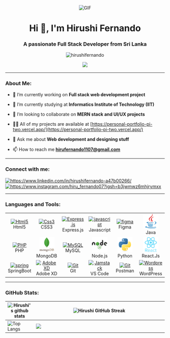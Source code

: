 <p align="center">
<img alt="GIF" src="https://github.com/arsentieva/arsentieva/blob/main/code.gif?raw=true" height="400" width="900" />
 <p/>
   
<h1 align="center">Hi 👋, I'm Hirushi Fernando</h1><p align="center">

<h3 align="center">A passionate Full Stack Developer from Sri Lanka</h3>

<p align="center"> <img src="https://komarev.com/ghpvc/?username=hirushifernando&label=Profile%20views&color=0e75b6&style=flat" alt="hirushifernando" /> </p>
<p align="center">
	<a href="https://github.com/Bouaskaoun">
		<img src="https://readme-typing-svg.herokuapp.com?lines=Full+Stack+Web+Developer;Front+end+Developer;UI+/+UX+Designer;Always%20learning%20new%20things&center=true&width=380&height=45">
	</a>
</p>

---
<h3 align="left">About Me:</h3>

- 🔭 I’m currently working on **Full stack web development project**

- 🌱 I’m currently studying at **Informatics Institute of Technology (IIT)**

- 👯 I’m looking to collaborate on **MERN stack and UI/UX projects**

- 👨‍💻 All of my projects are available at [https://personal-portfolio-pi-two.vercel.app/](https://personal-portfolio-pi-two.vercel.app/)

- 💬 Ask me about **Web development and designing stuff**

- 📫 How to reach me **hirufernando1107@gmail.com**

---

<h3 align="left">Connect with me:</h3>
<p align="left">
<a href="https://linkedin.com/in/https://www.linkedin.com/in/hirushifernando-a47b00266/" target="blank"><img align="center" src="https://raw.githubusercontent.com/rahuldkjain/github-profile-readme-generator/master/src/images/icons/Social/linked-in-alt.svg" alt="https://www.linkedin.com/in/hirushifernando-a47b00266/" height="30" width="40" /></a>
<a href="https://instagram.com/https://www.instagram.com/hiru_fernando07?igsh=b3jwmwz6mhjrymxx" target="blank"><img align="center" src="https://raw.githubusercontent.com/rahuldkjain/github-profile-readme-generator/master/src/images/icons/Social/instagram.svg" alt="https://www.instagram.com/hiru_fernando07?igsh=b3jwmwz6mhjrymxx" height="30" width="40" /></a>
</p>

---

<h3 align="left">Languages and Tools:</h3>
<table align="center">
  <tr>
      <td align="center" width="96">
      <a href="https://www.w3.org/html/">
        <img src="https://seeklogo.com/images/H/html5-without-wordmark-color-logo-14D252D878-seeklogo.com.png" width="48" height="48" alt="Html5" />
      </a>
      <br>Html5
    </td>
    <td align="center" width="96">
      <a href="https://www.w3schools.com/css/">
        <img src="https://upload.wikimedia.org/wikipedia/commons/thumb/6/62/CSS3_logo.svg/48px-CSS3_logo.svg.png" width="48" height="48" alt="Css3" />
      </a>
      <br>CSS3
    </td>
     <td align="center" width="96">
      <a href="https://expressjs.com" >
        <img src="https://github.com/Scar1109/skill-icons/blob/main/icons/ExpressJS-Light.svg" width="48" height="48" alt="Express.js" />
      </a>
      <br>Express.js
    </td>
     <td align="center" width="96">
      <a href="https://developer.mozilla.org/en-US/docs/Web/JavaScript">
        <img src="https://upload.wikimedia.org/wikipedia/commons/thumb/9/99/Unofficial_JavaScript_logo_2.svg/1024px-Unofficial_JavaScript_logo_2.svg.png" width="48" height="48" alt="javascript" />
      </a>
      <br>Javascript
    </td>
     <td align="center" width="96">
      <a href="https://www.figma.com/">
        <img src="https://www.vectorlogo.zone/logos/figma/figma-icon.svg" width="48" height="48" alt="figma" />
      </a>
      <br>Figma
    </td>
     <td align="center" width="96">
      <a href="https://www.java.com" >
        <img src="https://raw.githubusercontent.com/devicons/devicon/master/icons/java/java-original.svg"  width="48" height="48" alt="java" />
      </a>
      <br>Java
    </td>
  </tr>

  <tr>
     <td align="center" width="96">
      <a href="https://www.php.net"  >
        <img src="https://i.ibb.co/LzmYpDX/146-1466902-php-logo-png-transparent-php-logo-png-png-removebg-preview.png" width="48" height="48" alt="PHP" />
      </a>
      <br>PHP
    </td>
      <td align="center" width="96">
      <a href="https://www.mongodb.com/">
        <img src="https://raw.githubusercontent.com/devicons/devicon/master/icons/mongodb/mongodb-original-wordmark.svg" width="48" height="48" alt="MongoDB" />
      </a>
      <br>MongoDB
    </td>
      <td align="center" width="96">
      <a href="https://www.mysql.com/" >
        <img src="https://www.logo.wine/a/logo/MySQL/MySQL-Logo.wine.svg" width="48" height="48" alt="MySQL" />
      </a>
      <br>MySQL
    </td>
     <td align="center" width="96">
      <a href="https://nodejs.org" >
        <img src="https://raw.githubusercontent.com/devicons/devicon/master/icons/nodejs/nodejs-original-wordmark.svg" width="48" height="48" alt="Node.js" />
      </a>
      <br>Node.js
    </td>
     <td align="center" width="96">
        <a href="https://www.python.org">
            <img src="https://raw.githubusercontent.com/devicons/devicon/master/icons/python/python-original.svg" width="48" height="48"
                alt="python" />
        </a>
        <br>Python
    </td>
    <td align="center" width="96">
        <a href="https://reactjs.org/" >
            <img src="https://raw.githubusercontent.com/devicons/devicon/master/icons/react/react-original-wordmark.svg" width="48"
                height="48" alt="react.js" />
        </a>
        <br>React.Js
    </td>
  </tr>
   <tr>
      <td align="center" width="96">
      <a href="https://spring.io/"  >
        <img src="https://www.vectorlogo.zone/logos/springio/springio-icon.svg"width="48" height="48" alt="spring" />
      </a>
      <br>SpringBoot
    </td>
     <td align="center" width="96">
      <a href="https://www.adobe.com/products/xd.html">
        <img src="https://github.com/Scar1109/skill-icons/blob/main/icons/XD.svg" width="48" height="48" alt="Adobe XD" />
      </a>
      <br>Adobe XD
    </td>
      <td align="center" width="96">
      <a href="https://git-scm.com/">
        <img src="https://upload.wikimedia.org/wikipedia/commons/thumb/3/3f/Git_icon.svg/1200px-Git_icon.svg.png" width="48" height="48" alt="Git" />
      </a>
      <br>Git
    </td>
      <td align="center"  width="96">
      <a href="#vscode">
        <img src="https://upload.wikimedia.org/wikipedia/commons/9/9a/Visual_Studio_Code_1.35_icon.svg" width="48" height="48" alt="Jamstack" />
      </a>
      <br>VS Code
    </td>
      <td align="center" width="96">
      <a href="https://postman.com" >
        <img src="https://www.vectorlogo.zone/logos/getpostman/getpostman-icon.svg" width="48" height="48" alt="Git" />
      </a>
      <br>Postman
    </td>
      <td align="center" width="96">
      <a href= "https://www.wordpress.com" >
        <img src="https://github.com/Scar1109/skill-icons/blob/main/icons/Wordpress.svg" width="48" height="48" alt="Wordpress" />
      </a>
      <br>WordPress
    </td>
  </tr>
</table>

---
<h3 align="left">GitHub Stats:</h3>

| ![Hirushi's github stats](https://github-readme-stats.vercel.app/api?username=hirushifernando&show_icons=true&theme=tokyonight) | ![Hirushi GitHub Streak](https://github-readme-streak-stats.herokuapp.com/?user=hirushifernando&theme=tokyonight) |
| --- | --- |
| ![Top Langs](https://github-readme-stats.vercel.app/api/top-langs/?username=hirushifernando&theme=tokyonight) | <picture> <img align="right" src="https://mir-s3-cdn-cf.behance.net/project_modules/disp/601014116770475.6068beff4640a.gif" width = 400px></picture> |
